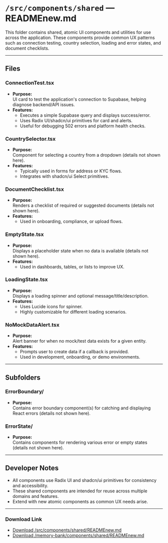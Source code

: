 # `/src/components/shared` — READMEnew.md

This folder contains shared, atomic UI components and utilities for use across the application. These components provide common UX patterns such as connection testing, country selection, loading and error states, and document checklists.

---

## Files

### ConnectionTest.tsx
- **Purpose:**  
  UI card to test the application's connection to Supabase, helping diagnose backend/API issues.
- **Features:**  
  - Executes a simple Supabase query and displays success/error.
  - Uses Radix UI/shadcn/ui primitives for card and alerts.
  - Useful for debugging 502 errors and platform health checks.

### CountrySelector.tsx
- **Purpose:**  
  Component for selecting a country from a dropdown (details not shown here).
- **Features:**  
  - Typically used in forms for address or KYC flows.
  - Integrates with shadcn/ui Select primitives.

### DocumentChecklist.tsx
- **Purpose:**  
  Renders a checklist of required or suggested documents (details not shown here).
- **Features:**  
  - Used in onboarding, compliance, or upload flows.

### EmptyState.tsx
- **Purpose:**  
  Displays a placeholder state when no data is available (details not shown here).
- **Features:**  
  - Used in dashboards, tables, or lists to improve UX.

### LoadingState.tsx
- **Purpose:**  
  Displays a loading spinner and optional message/title/description.
- **Features:**  
  - Uses Lucide icons for spinner.
  - Highly customizable for different loading scenarios.

### NoMockDataAlert.tsx
- **Purpose:**  
  Alert banner for when no mock/test data exists for a given entity.
- **Features:**  
  - Prompts user to create data if a callback is provided.
  - Used in development, onboarding, or demo environments.

---

## Subfolders

### ErrorBoundary/
- **Purpose:**  
  Contains error boundary component(s) for catching and displaying React errors (details not shown here).

### ErrorState/
- **Purpose:**  
  Contains components for rendering various error or empty states (details not shown here).

---

## Developer Notes

- All components use Radix UI and shadcn/ui primitives for consistency and accessibility.
- These shared components are intended for reuse across multiple domains and features.
- Extend with new atomic components as common UX needs arise.

---

### Download Link

- [Download /src/components/shared/READMEnew.md](sandbox:/Users/neilbatchelor/Cursor/1/src/components/shared/READMEnew.md)
- [Download /memory-bank/components/shared/READMEnew.md](sandbox:/Users/neilbatchelor/Cursor/1/memory-bank/components/shared/READMEnew.md)

